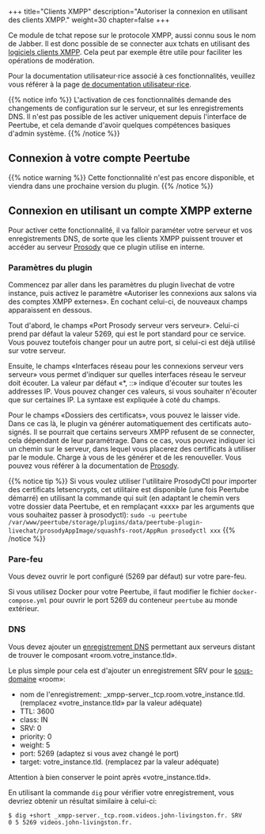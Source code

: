 +++
title="Clients XMPP"
description="Autoriser la connexion en utilisant des clients XMPP."
weight=30
chapter=false
+++

Ce module de tchat repose sur le protocole XMPP, aussi connu sous le nom de Jabber.
Il est donc possible de se connecter aux tchats en utilisant des
[logiciels clients XMPP](https://fr.wikipedia.org/wiki/Clients_XMPP).
Cela peut par exemple être utile pour faciliter les opérations de modération.

Pour la documentation utilisateur⋅rice associé à ces fonctionnalités, veuillez
vous référer à la page [de documentation utilisateur⋅rice](/peertube-plugin-livechat/fr/documentation/user/xmpp_clients/).

{{% notice info %}}
L'activation de ces fonctionnalités demande des changements de configuration
sur le serveur, et sur les enregistrements DNS. Il n'est pas possible de les
activer uniquement depuis l'interface de Peertube, et cela demande d'avoir
quelques compétences basiques d'admin système.
{{% /notice %}}

## Connexion à votre compte Peertube

{{% notice warning %}}
Cette fonctionnalité n'est pas encore disponible, et viendra dans une
prochaine version du plugin.
{{% /notice %}}

## Connexion en utilisant un compte XMPP externe

Pour activer cette fonctionnalité, il va falloir paraméter votre serveur et vos
enregistrements DNS, de sorte que les clients XMPP puissent trouver et accéder
au serveur [Prosody](https://prosody.im) que ce plugin utilise en interne.

### Paramètres du plugin

Commencez par aller dans les paramètres du plugin livechat de votre instance,
puis activez le paramètre «Autoriser les connexions aux salons via des comptes XMPP externes».
En cochant celui-ci, de nouveaux champs apparaissent en dessous.

Tout d'abord, le champs «Port Prosody serveur vers serveur». Celui-ci prend par
défaut la valeur 5269, qui est le port standard pour ce service.
Vous pouvez toutefois changer pour un autre port, si celui-ci est déjà utilisé
sur votre serveur.

Ensuite, le champs «Interfaces réseau pour les connexions serveur vers serveur»
vous permet d'indiquer sur quelles interfaces réseau le serveur doit écouter.
La valeur par défaut «*, ::» indique d'écouter sur toutes les addresses IP.
Vous pouvez changer ces valeurs, si vous souhaiter n'écouter que sur certaines
IP. La syntaxe est expliquée à coté du champs.

Pour le champs «Dossiers des certificats», vous pouvez le laisser vide.
Dans ce cas là, le plugin va générer automatiquement des certificats auto-signés.
Il se pourrait que certains serveurs XMPP refusent de se connecter, cela dépendant
de leur paramétrage.
Dans ce cas, vous pouvez indiquer ici un chemin sur le serveur, dans lequel vous
placerez des certificats à utiliser par le module.
Charge à vous de les générer et de les renouveller.
Vous pouvez vous référer à la documentation de [Prosody](https://prosody.im/doc/certificates).

{{% notice tip %}}
Si vous voulez utiliser l'utilitaire ProsodyCtl pour importer des certificats
letsencrypts, cet utilitaire est disponible (une fois Peertube démarré) en utilisant
la commande qui suit (en adaptant le chemin vers votre dossier data Peertube,
et en remplaçant «xxx» par les arguments que vous souhaitez passer à
prosodyctl):
`sudo -u peertube /var/www/peertube/storage/plugins/data/peertube-plugin-livechat/prosodyAppImage/squashfs-root/AppRun prosodyctl xxx`
{{% /notice %}}

### Pare-feu

Vous devez ouvrir le port configuré (5269 par défaut) sur votre pare-feu.

Si vous utilisez Docker pour votre Peertube, il faut modifier le fichier
`docker-compose.yml` pour ouvrir le port 5269 du conteneur `peertube` au
monde extérieur.

### DNS

Vous devez ajouter un [enregistrement DNS](https://prosody.im/doc/dns) permettant
aux serveurs distant de trouver le composant «room.votre_instance.tld».

Le plus simple pour cela est d'ajouter un enregistrement SRV pour le
[sous-domaine](https://prosody.im/doc/dns#subdomains) «room»:

* nom de l'enregistrement: _xmpp-server._tcp.room.votre_instance.tld. (remplacez «votre_instance.tld» par la valeur adéquate)
* TTL: 3600
* class: IN
* SRV: 0
* priority: 0
* weight: 5
* port: 5269 (adaptez si vous avez changé le port)
* target: votre_instance.tld. (remplacez par la valeur adéquate)

Attention à bien conserver le point après «votre_instance.tld».

En utilisant la commande `dig` pour vérifier votre enregistrement,
vous devriez obtenir un résultat similaire à celui-ci:

```bash
$ dig +short _xmpp-server._tcp.room.videos.john-livingston.fr. SRV
0 5 5269 videos.john-livingston.fr.
```
